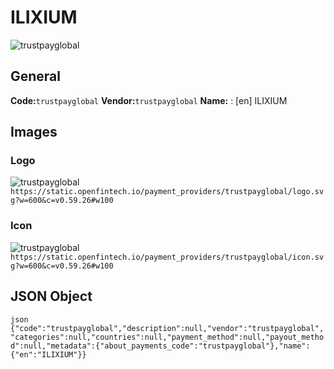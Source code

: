 # ILIXIUM 
![trustpayglobal](https://static.openfintech.io/payment_providers/trustpayglobal/logo.svg?w=600&c=v0.59.26#w100) 
## General 
**Code:**`trustpayglobal` 
**Vendor:**`trustpayglobal` 
**Name:** 
:	[en] ILIXIUM 
## Images 
### Logo 
![trustpayglobal](https://static.openfintech.io/payment_providers/trustpayglobal/logo.svg?w=600&c=v0.59.26#w100) 
``` https://static.openfintech.io/payment_providers/trustpayglobal/logo.svg?w=600&c=v0.59.26#w100 ``` 
### Icon 
![trustpayglobal](https://static.openfintech.io/payment_providers/trustpayglobal/icon.svg?w=600&c=v0.59.26#w100) 
``` https://static.openfintech.io/payment_providers/trustpayglobal/icon.svg?w=600&c=v0.59.26#w100 ``` 
## JSON Object 
```json {"code":"trustpayglobal","description":null,"vendor":"trustpayglobal","categories":null,"countries":null,"payment_method":null,"payout_method":null,"metadata":{"about_payments_code":"trustpayglobal"},"name":{"en":"ILIXIUM"}} ``` 
